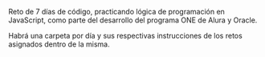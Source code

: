 Reto de 7 días de código, practicando lógica de programación en JavaScript, como parte del desarrollo del programa ONE de Alura y Oracle.

Habrá una carpeta por día y sus respectivas instrucciones de los retos asignados dentro de la misma.